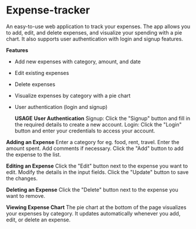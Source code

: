 # Expense-tracker

An easy-to-use web application to track your expenses. The app allows you to add, edit, and delete expenses, and visualize your spending with a pie chart. It also supports user authentication with login and signup features.

**Features**
- Add new expenses with category, amount, and date
- Edit existing expenses
- Delete expenses
- Visualize expenses by category with a pie chart
- User authentication (login and signup)

  **USAGE**
**User Authentication**
Signup: Click the "Signup" button and fill in the required details to create a new account.
Login: Click the "Login" button and enter your credentials to access your account.
  
**Adding an Expense**
Enter a category for eg. food, rent, travel.
Enter the amount spent.
Add comments if necessary.
Click the "Add" button to add the expense to the list.

**Editing an Expense**
Click the "Edit" button next to the expense you want to edit.
Modify the details in the input fields.
Click the "Update" button to save the changes.

**Deleting an Expense**
Click the "Delete" button next to the expense you want to remove.

**Viewing Expense Chart**
The pie chart at the bottom of the page visualizes your expenses by category. It updates automatically whenever you add, edit, or delete an expense.

